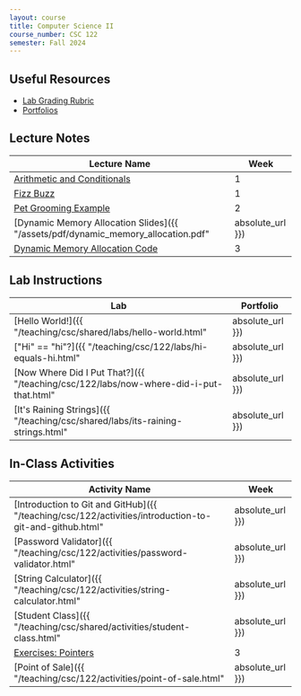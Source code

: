 ```yaml
---
layout: course
title: Computer Science II
course_number: CSC 122
semester: Fall 2024
---
```


## Useful Resources

* [Lab Grading Rubric](./lab-grading-rubric.html)
* [Portfolios](./portfolios.html)

## Lecture Notes

| Lecture Name | Week |
|--------------|------|
| [Arithmetic and Conditionals](https://github.com/cmvandrevala/csc_122_arithmatic_and_conditionals)| 1 |
| [Fizz Buzz](https://github.com/cmvandrevala/csc_122_fizzbuzz) | 1 |
| [Pet Grooming Example](https://github.com/cmvandrevala/csc_122_pet_grooming) | 2 |
| [Dynamic Memory Allocation Slides]({{ "/assets/pdf/dynamic_memory_allocation.pdf" | absolute_url }}) | 3 |
| [Dynamic Memory Allocation Code](https://github.com/cmvandrevala/csc_122_dynamic_memory_allocation) | 3 |

## Lab Instructions

| Lab | Portfolio |
| --- | --------- |
| [Hello World!]({{ "/teaching/csc/shared/labs/hello-world.html" | absolute_url }}) | N/A |
| ["Hi" == "hi"?]({{ "/teaching/csc/122/labs/hi-equals-hi.html" | absolute_url }}) | 1 |
| [Now Where Did I Put That?]({{ "/teaching/csc/122/labs/now-where-did-i-put-that.html" | absolute_url }}) | 1 |
| [It's Raining Strings]({{ "/teaching/csc/shared/labs/its-raining-strings.html" | absolute_url }}) | 1 |

## In-Class Activities

| Activity Name | Week |
| ------------- | ---- |
| [Introduction to Git and GitHub]({{ "/teaching/csc/122/activities/introduction-to-git-and-github.html" | absolute_url }}) | 1 |
| [Password Validator]({{ "/teaching/csc/122/activities/password-validator.html" | absolute_url }}) | 1 |
| [String Calculator]({{ "/teaching/csc/122/activities/string-calculator.html" | absolute_url }}) | 2 |
| [Student Class]({{ "/teaching/csc/shared/activities/student-class.html" | absolute_url }}) | 2 |
| [Exercises: Pointers](https://erlerobotics.gitbooks.io/erle-robotics-cpp-gitbook/content/pointers/exercises_pointers.html) | 3 |
| [Point of Sale]({{ "/teaching/csc/122/activities/point-of-sale.html" | absolute_url }}) | 3 |
